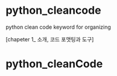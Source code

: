 # python_cleancode
python clean code keyword for organizing


[chapeter 1_ 소개, 코드 포맷팅과 도구]
# python_cleanCode
